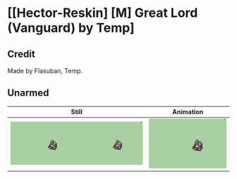 # [\[Hector-Reskin\] \[M\] Great Lord \(Vanguard\) by Temp]

## Credit

Made by Flasuban, Temp.
	
## Unarmed

| Still | Animation |
| :---: | :-------: |
| ![Unarmed still](./Unarmed_000.png) | ![Unarmed animation](./Unarmed.gif) |
